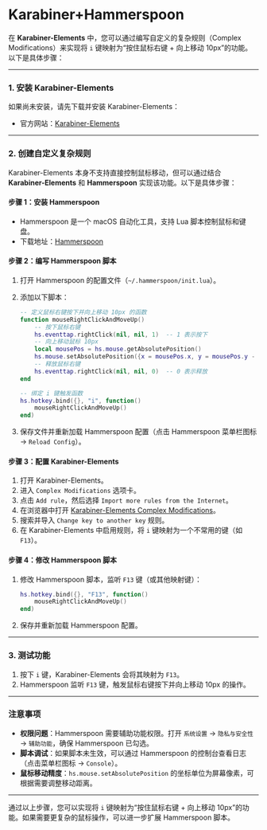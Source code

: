 # Karabiner+Hammerspoon

在 **Karabiner-Elements** 中，您可以通过编写自定义的复杂规则（Complex Modifications）来实现将 `i` 键映射为“按住鼠标右键 + 向上移动 10px”的功能。以下是具体步骤：

---

### **1. 安装 Karabiner-Elements**
如果尚未安装，请先下载并安装 Karabiner-Elements：
- 官方网站：[Karabiner-Elements](https://karabiner-elements.pqrs.org/)

---

### **2. 创建自定义复杂规则**
Karabiner-Elements 本身不支持直接控制鼠标移动，但可以通过结合 **Karabiner-Elements** 和 **Hammerspoon** 实现该功能。以下是具体步骤：

#### **步骤 1：安装 Hammerspoon**
- Hammerspoon 是一个 macOS 自动化工具，支持 Lua 脚本控制鼠标和键盘。
- 下载地址：[Hammerspoon](https://www.hammerspoon.org/)

#### **步骤 2：编写 Hammerspoon 脚本**
1. 打开 Hammerspoon 的配置文件（`~/.hammerspoon/init.lua`）。
2. 添加以下脚本：
   ```lua
   -- 定义鼠标右键按下并向上移动 10px 的函数
   function mouseRightClickAndMoveUp()
       -- 按下鼠标右键
       hs.eventtap.rightClick(nil, nil, 1)  -- 1 表示按下
       -- 向上移动鼠标 10px
       local mousePos = hs.mouse.getAbsolutePosition()
       hs.mouse.setAbsolutePosition({x = mousePos.x, y = mousePos.y - 10})
       -- 释放鼠标右键
       hs.eventtap.rightClick(nil, nil, 0)  -- 0 表示释放
   end

   -- 绑定 i 键触发函数
   hs.hotkey.bind({}, "i", function()
       mouseRightClickAndMoveUp()
   end)
   ```

3. 保存文件并重新加载 Hammerspoon 配置（点击 Hammerspoon 菜单栏图标 → `Reload Config`）。

#### **步骤 3：配置 Karabiner-Elements**
1. 打开 Karabiner-Elements。
2. 进入 `Complex Modifications` 选项卡。
3. 点击 `Add rule`，然后选择 `Import more rules from the Internet`。
4. 在浏览器中打开 [Karabiner-Elements Complex Modifications](https://ke-complex-modifications.pqrs.org/)。
5. 搜索并导入 `Change key to another key` 规则。
6. 在 Karabiner-Elements 中启用规则，将 `i` 键映射为一个不常用的键（如 `F13`）。

#### **步骤 4：修改 Hammerspoon 脚本**
1. 修改 Hammerspoon 脚本，监听 `F13` 键（或其他映射键）：
   ```lua
   hs.hotkey.bind({}, "F13", function()
       mouseRightClickAndMoveUp()
   end)
   ```
2. 保存并重新加载 Hammerspoon 配置。

---

### **3. 测试功能**
1. 按下 `i` 键，Karabiner-Elements 会将其映射为 `F13`。
2. Hammerspoon 监听 `F13` 键，触发鼠标右键按下并向上移动 10px 的操作。

---

### **注意事项**
- **权限问题**：Hammerspoon 需要辅助功能权限。打开 `系统设置` → `隐私与安全性` → `辅助功能`，确保 Hammerspoon 已勾选。
- **脚本调试**：如果脚本未生效，可以通过 Hammerspoon 的控制台查看日志（点击菜单栏图标 → `Console`）。
- **鼠标移动精度**：`hs.mouse.setAbsolutePosition` 的坐标单位为屏幕像素，可根据需要调整移动距离。

---

通过以上步骤，您可以实现将 `i` 键映射为“按住鼠标右键 + 向上移动 10px”的功能。如果需要更复杂的鼠标操作，可以进一步扩展 Hammerspoon 脚本。